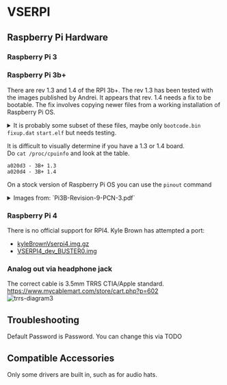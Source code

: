 # VSERPI



## Raspberry Pi Hardware
### Raspberry Pi 3 

### Raspberry Pi 3b+
There are rev 1.3 and 1.4 of the RPI 3b+. The rev 1.3 has been tested with the images published by Andrei. It appears that rev. 1.4 needs a fix to be bootable. The fix involves copying newer files from a working installation of Raspberry Pi OS.

<details>
<summary>
It is probably some subset of these files, maybe only <code>bootcode.bin</code> <code>fixup.dat</code> <code>start.elf</code> but needs testing.
</summary>
  
![343353825-7466fa47-d386-4786-9f73-d69c151358fa](https://github.com/user-attachments/assets/ff4404eb-2f69-4fdd-838a-9c33a6e95277)
</details>

It is difficult to visually determine if you have a 1.3 or 1.4 board.  
Do `cat /proc/cpuinfo` and look at the table.
```
a020d3 - 3B+ 1.3
a020d4 - 3B+ 1.4
```

On a stock version of Raspberry Pi OS you can use the `pinout` command

<details>
<summary>Images from: `Pi3B-Revision-9-PCN-3.pdf`</summary>

![image](https://github.com/user-attachments/assets/9d483fe3-6df4-4995-b38c-20056773db27)
![image](https://github.com/user-attachments/assets/2369bf52-d8ea-4795-91fb-6cd57d57c4c2)
</details>

### Raspberry Pi 4
There is no official support for RPI4. 
Kyle Brown has attempted a port:
- [kyleBrownVserpi4.img.gz](https://drive.google.com/file/d/17PuhhM6yrgX3qrxHM127snkpHbwh-FiJ/view?usp=sharing)
- [VSERPI4_dev_BUSTER0.img](https://drive.google.com/file/d/1Jiap8gEHD5eiI6mFzx-O8PfK6PWQQ5tL/)

### Analog out via headphone jack
The correct cable is 3.5mm TRRS CTIA/Apple standard.  
https://www.mycablemart.com/store/cart.php?p=602  
![trrs-diagram3](https://github.com/user-attachments/assets/f2f06900-2e7c-4939-a01b-718626e09cf7)


## Troubleshooting
Default Password is Password. You can change this via TODO

## Compatible Accessories
Only some drivers are built in, such as for audio hats.
